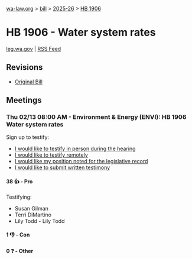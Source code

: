 [wa-law.org](/) > [bill](/bill/) > [2025-26](/bill/2025-26/) > [HB 1906](/bill/2025-26/hb/1906/)

# HB 1906 - Water system rates
[leg.wa.gov](https://app.leg.wa.gov/billsummary?BillNumber=1906&Year=2025&Initiative=false) | [RSS Feed](./rss.xml)

## Revisions
* [Original Bill](1/)

## Meetings
### Thu 02/13 08:00 AM - Environment & Energy (ENVI): HB 1906 Water system rates
Sign up to testify:
* [I would like to testify in person during the hearing](https://app.leg.wa.gov/csi/Testifier/Add?chamber=House&mId=32757&aId=163897&caId=25797&tId=1)
* [I would like to testify remotely](https://app.leg.wa.gov/csi/Testifier/Add?chamber=House&mId=32757&aId=163897&caId=25797&tId=2)
* [I would like my position noted for the legislative record](https://app.leg.wa.gov/csi/Testifier/Add?chamber=House&mId=32757&aId=163897&caId=25797&tId=3)
* [I would like to submit written testimony](https://app.leg.wa.gov/csi/Testifier/Add?chamber=House&mId=32757&aId=163897&caId=25797&tId=4)

#### 38 👍 - Pro
Testifying:
* Susan Gilman
* Terri DiMartino
* Lily Todd - Lily Todd

#### 1 👎 - Con

#### 0 ❓ - Other
